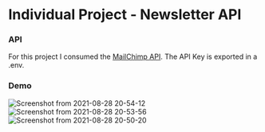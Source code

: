 # Individual Project - Newsletter API

### API

For this project I consumed the [MailChimp API](https://mailchimp.com/). The API Key is exported in a .env.

### Demo

![Screenshot from 2021-08-28 20-54-12](https://user-images.githubusercontent.com/64902444/131233811-6ae9fdfc-8bd3-414f-97c2-74c885441ff2.png)
![Screenshot from 2021-08-28 20-53-56](https://user-images.githubusercontent.com/64902444/131233812-e5bae749-8693-4047-b462-dcb058c056f5.png)
![Screenshot from 2021-08-28 20-50-20](https://user-images.githubusercontent.com/64902444/131233814-0bb5b81b-6e8e-40b1-89ee-e50140b85124.png)
